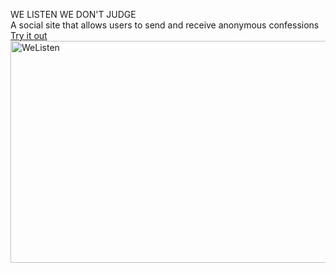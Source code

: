 WE LISTEN WE DON'T JUDGE  
A social site that allows users to send and receive anonymous confessions  
[Try it out](https://dontjudge.vercel.app)  
<img width="765" height="355" alt="WeListen" src="https://github.com/user-attachments/assets/f064619b-7ad8-40c9-adb1-d35e2c81cb67" />
